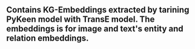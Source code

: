 ## Contains KG-Embeddings extracted by tarining PyKeen model with TransE model. The embeddings is for image and text's entity and relation embeddings. 
